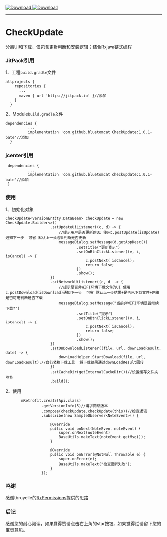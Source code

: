 [ ![Download](https://api.bintray.com/packages/tomcat/maven/checkupdate/images/download.svg) ](https://bintray.com/tomcat/maven/checkupdate/_latestVersion)
[ ![Download](https://jitpack.io/v/bluetomcat/CheckUpdate.svg)](https://jitpack.io/#bluetomcat/CheckUpdate)
___
# CheckUpdate
分离UI和下载，仅包含更新判断和安装逻辑；结合Rxjava链式编程
###  JitPack引用
1、工程`build.gradle`文件
  ```  
  allprojects {
      repositories {
        ...
        maven { url 'https://jitpack.io' }//添加
      }
    }
  ```
2、Module`build.gradle`文件
  ```
  dependencies {
            ...
            implementation 'com.github.bluetomcat:CheckUpdate:1.0.1-bate'//添加
    }
  ```
### jcenter引用
   ```
    dependencies {
             ...
             implementation 'com.github.bluetomcat:checkupdate:1.0.1-bate'//添加
    }
   ```
### 使用
1、初始化对象
```
CheckUpdate<VersionEntity.DataBean> checkUpdate = new CheckUpdate.Builder<>()
                    .setUpdateUiListener((c, d) -> {
                        //提示用户是否更新的UI 使用c.postUpdate(isUpdate)通知下一步  可省 默认上一步结果判断是否更新
                        messageDialog.setMessage(d.getAppDesc())
                                .setTitle("更新提示")
                                .setOnBtnClickListener((v, i, isCancel) -> {
                                    c.postNext(!isCancel);
                                    return false;
                                })
                                .show();
                    })
                    .setNetworkUiListener((c, d) -> {
                        //提示是否非WIFI环境下载文件的UI 使用c.postDownload(isDownload)通知下一步  可省 默认上一步结果+是否已下载文件+网络是否可用判断是否下载
                        messageDialog.setMessage("当前非WIFI环境是否继续下载?")
                                .setTitle("提示")
                                .setOnBtnClickListener((v, i, isCancel) -> {
                                    c.postNext(!isCancel);
                                    return false;
                                })
                                .show();
                    })
                    .setOnDownloadListener((file, url, downLoadResult, date) -> {
                        downLoadHelper.StartDownload(file, url, downLoadResult);//自行依赖下载工具  将下载结果通过downLoadResult回传
                    })
                    .setCacheDir(getExternalCacheDir())//设置缓存文件夹 可省
                    .build();
```
2、使用
```
       mRetrofit.create(Api.class)
                .getVersionInfo(5)//请求网络版本
                .compose(checkUpdate.checkUpdate(this))//检查逻辑
                .subscribe(new SampleObserver<NoteEvent>() {

                    @Override
                    public void onNext(NoteEvent noteEvent) {
                        super.onNext(noteEvent);
                        BaseUtils.makeText(noteEvent.getMsg());
                    }
                    
                    @Override
                    public void onError(@NotNull Throwable e) {
                        super.onError(e);
                        BaseUtils.makeText("检查更新失败");
                    }
                });
```

### 鸣谢
  感谢tbruyelle的[RxPermissions](https://github.com/tbruyelle/RxPermissions)提供的思路
### 后记
  感谢您的耐心阅读，如果觉得赞请点击右上角的star按钮，如果觉得烂请留下您的宝贵意见。
  
